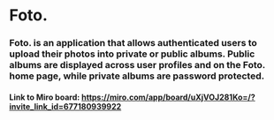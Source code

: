 # Foto.

### Foto. is an application that allows authenticated users to upload their photos into private or public albums. Public albums are displayed across user profiles and on the Foto. home page, while private albums are password protected.

#### Link to Miro board: https://miro.com/app/board/uXjVOJ281Ko=/?invite_link_id=677180939922
